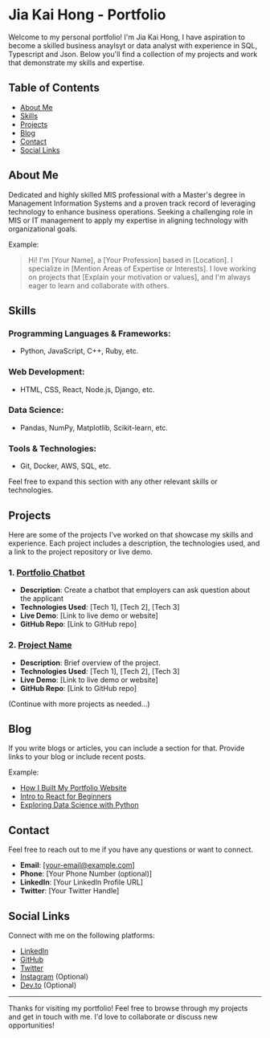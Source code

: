 # Jia Kai Hong - Portfolio

Welcome to my personal portfolio! I'm Jia Kai Hong, I have aspiration to become a skilled business anaylsyt or data analyst with experience in SQL, Typescript and Json. Below you'll find a collection of my projects and work that demonstrate my skills and expertise.

## Table of Contents

- [About Me](#about-me)
- [Skills](#skills)
- [Projects](#projects)
- [Blog](#blog)
- [Contact](#contact)
- [Social Links](#social-links)

## About Me

Dedicated and highly skilled MIS professional with a Master's degree in Management Information Systems 
and a proven track record of leveraging technology to enhance business operations. Seeking a challenging 
role in MIS or IT management to apply my expertise in aligning technology with organizational goals.


Example:
> Hi! I'm [Your Name], a [Your Profession] based in [Location]. I specialize in [Mention Areas of Expertise or Interests]. I love working on projects that [Explain your motivation or values], and I'm always eager to learn and collaborate with others.

## Skills

### Programming Languages & Frameworks:
- Python, JavaScript, C++, Ruby, etc.

### Web Development:
- HTML, CSS, React, Node.js, Django, etc.

### Data Science:
- Pandas, NumPy, Matplotlib, Scikit-learn, etc.

### Tools & Technologies:
- Git, Docker, AWS, SQL, etc.

Feel free to expand this section with any other relevant skills or technologies.

## Projects

Here are some of the projects I've worked on that showcase my skills and experience. Each project includes a description, the technologies used, and a link to the project repository or live demo.

### 1. [Portfolio Chatbot](https://www.youtube.com/watch?v=xvFZjo5PgG0)
   - **Description**: Create a chatbot that employers can ask question about the applicant
   - **Technologies Used**: [Tech 1], [Tech 2], [Tech 3]
   - **Live Demo**: [Link to live demo or website]
   - **GitHub Repo**: [Link to GitHub repo]

### 2. [Project Name](link-to-project-repo)
   - **Description**: Brief overview of the project.
   - **Technologies Used**: [Tech 1], [Tech 2], [Tech 3]
   - **Live Demo**: [Link to live demo or website]
   - **GitHub Repo**: [Link to GitHub repo]

(Continue with more projects as needed...)

## Blog

If you write blogs or articles, you can include a section for that. Provide links to your blog or include recent posts.

Example:
- [How I Built My Portfolio Website](link-to-blog-post)
- [Intro to React for Beginners](link-to-blog-post)
- [Exploring Data Science with Python](link-to-blog-post)

## Contact

Feel free to reach out to me if you have any questions or want to connect.

- **Email**: [your-email@example.com]
- **Phone**: [Your Phone Number (optional)]
- **LinkedIn**: [Your LinkedIn Profile URL]
- **Twitter**: [Your Twitter Handle]

## Social Links

Connect with me on the following platforms:

- [LinkedIn](https://www.linkedin.com/in/yourprofile)
- [GitHub](https://github.com/yourusername)
- [Twitter](https://twitter.com/yourhandle)
- [Instagram](https://instagram.com/yourhandle) (Optional)
- [Dev.to](https://dev.to/yourusername) (Optional)

---

Thanks for visiting my portfolio! Feel free to browse through my projects and get in touch with me. I'd love to collaborate or discuss new opportunities!
